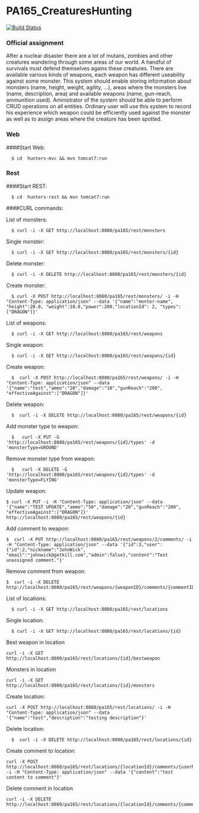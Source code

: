 # PA165_CreaturesHunting

[![Build Status](https://travis-ci.org/voglovaMiroslava/PA165_CreaturesHunting.svg?branch=master)](https://travis-ci.org/voglovaMiroslava/PA165_CreaturesHunting)


### Official assignment
After a nuclear disaster there are a lot of mutans, zombies and other creatures wandering through some areas of our world. A handful of survivals must defend themselves agains these creatures. There are available various kinds of weapons, each weapon has different useability against some monster. This system should enable storing information about monsters (name, height, weight, agility, ...), areas where the monsters live (name, description, area) and available weapons (name, gun-reach, ammunition used). Aministrator of the system should be able to perform CRUD operations on all entities. Ordinary user will use this system to record his experience which weapon could be efficiently used against the monster as well as to assign areas where the creature has been spotted.

### Web

####Start Web:

```
  $ cd  hunters-mvc && mvn tomcat7:run
```

### Rest

####Start REST:
```
  $ cd  hunters-rest && mvn tomcat7:run
```
####CURL commands:

List of monsters:
```
  $ curl -i -X GET http://localhost:8080/pa165/rest/monsters
```
Single monster:
```
  $ curl -i -X GET http://localhost:8080/pa165/rest/monsters/{id}
```
Delete monster:
```
  $ curl -i -X DELETE http://localhost:8080/pa165/rest/monsters/{id}
```
Create monster:
```
  $ curl -X POST http://localhost:8080/pa165/rest/monsters/ -i -H "Content-Type: application/json" --data '{"name":"monter-name", "height":20.0, "weight":10.0,"power":200,"locationId": 2, "types":["DRAGON"]}'
```
List of weapons:
```
  $ curl -i -X GET http://localhost:8080/pa165/rest/weapons
```
Single weapon:
```
  $ curl -i -X GET http://localhost:8080/pa165/rest/weapons/{id}
```
Create weapon:
```
  $  curl -X POST http://localhost:8080/pa165/rest/weapons/ -i -H "Content-Type: application/json" --data '{"name":"test","ammo":"20","damage":"10","gunReach":"200", "effectiveAgainst":["DRAGON"]}'
```
Delete weapon:
```
  $  curl -i -X DELETE http://localhost:8080/pa165/rest/weapons/{id}
```
Add monster type to weapon:
```
  $   curl -X PUT -G 'http://localhost:8080/pa165/rest/weapons/{id}/types' -d 'monsterType=GROUND'
```
Remove monster type from weapon:
```
  $   curl -X DELETE -G 'http://localhost:8080/pa165/rest/weapons/{id}/types' -d 'monsterType=FLYING'
```
Update weapon:
```
$ curl -X PUT -i -H "Content-Type: application/json" --data '{"name":"TEST UPDATE","ammo":"50","damage":"20","gunReach":"200", "effectiveAgainst":["DRAGON"]}' http://localhost:8080/pa165/rest/weapons/{id}
 ```
 Add comment to weapon:
 ```
$  curl -X PUT http://localhost:8080/pa165/rest/weapons/2/comments/ -i -H "Content-Type: application/json" --data '{"id":3,"user":{"id":2,"nickname":"JohnWick", "email":"johnwick@getkill.com","admin":false},"content":"Test unassigned comment."}'
 ```
 Remove comment from weapon:
  ```
$  curl -i -X DELETE http://localhost:8080/pa165/rest/weapons/{weaponID}/comments/{commentID}
 ```

List of locations:
```
  $ curl -i -X GET http://localhost:8080/pa165/rest/locations
```
Single location:
```
  $ curl -i -X GET http://localhost:8080/pa165/rest/locations/{id}
```
Best weapon in location
```
curl -i -X GET http://localhost:8080/pa165/rest/locations/{id}/bestweapon
```
Monsters in location
```
curl -i -X GET http://localhost:8080/pa165/rest/locations/{id}/monsters
```
Create location:
```
curl -X POST http://localhost:8080/pa165/rest/locations/ -i -H "Content-Type: application/json" --data '{"name":"test","description":"testing description"}'
```
Delete location:
```
  $  curl -i -X DELETE http://localhost:8080/pa165/rest/locations/{id}
```
 Create comment to location:
```
curl -X POST http://localhost:8080/pa165/rest/locations/{locationId}/comments/{userNickName} -i -H "Content-Type: application/json" --data '{"content":"test content to comment"}'
```
Delete comment in location
```
curl -i -X DELETE http://localhost:8080/pa165/rest/locations/{locationId}/comments/{commentId}
```
